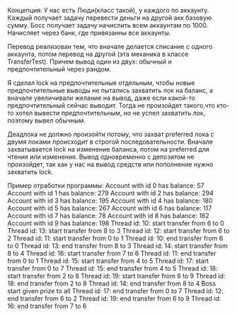 Концепция:
У нас есть Люди(класс такой), у каждого по аккаунту. Каждый получает задачу перевести деньги на другой акк базовую сумму. Босс получает задачу начислить всем аккаунтам по 1000. Начисляет через банк, где привязанны все аккаунты.

Перевод реализован тем, что вначале делается списание с одного аккаунта, потом перевод на другой (эта механика в классе TransferTest).
Причем вывод один из двух: обычный и предпочтительный через рандом.


Я сделал lock на предпочтительные отдельным, чтобы новые предпочтительные выводы не пытались захватить лок на баланс, а вначале увеличивали желание на вывод, даже если какой-то предпочтительный сейчас выводит.
Тогда не произойдет такого,что кто-то хотел вывести предпочтительным, но не успел захватить лок, поэтому вывел обычным.

Деадлока не должно произойти потому, что захват preferred лока с двумя локами происходит в строгой последовательности. Вначале захватывается lock на изменение баланса, потом на preferred для чтения или изменения.
Вывод одновременно с депозитом не произойдет, так как у нас на вывод средств или пополнение нужно захватить lock.

Пример отработки программы:
Account with id 0 has balance: 57
Account with id 1 has balance: 279
Account with id 2 has balance: 294
Account with id 3 has balance: 195
Account with id 4 has balance: 180
Account with id 5 has balance: 267
Account with id 6 has balance: 117
Account with id 7 has balance: 78
Account with id 8 has balance: 162
Account with id 9 has balance: 198
Thread id: 10: start transfer from 6 to 0
Thread id: 13: start transfer from 8 to 3
Thread id: 12: start transfer from 6 to 2
Thread id: 11: start transfer from 0 to 1
Thread id: 10: end transfer from 6 to 0
Thread id: 13: end transfer from 8 to 3
Thread id: 14: start transfer from 8 to 4
Thread id: 16: start transfer from 7 to 6
Thread id: 11: end transfer from 0 to 1
Thread id: 15: start transfer from 4 to 5
Thread id: 17: start transfer from 0 to 7
Thread id: 15: end transfer from 4 to 5
Thread id: 18: start transfer from 2 to 8
Thread id: 19: start transfer from 6 to 9
Thread id: 18: end transfer from 2 to 8
Thread id: 14: end transfer from 8 to 4
Boss start given prize to all
Thread id: 17: end transfer from 0 to 7
Thread id: 12: end transfer from 6 to 2
Thread id: 19: end transfer from 6 to 9
Thread id: 16: end transfer from 7 to 6